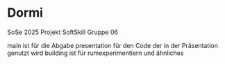 # Dormi
SoSe 2025 Projekt SoftSkill Gruppe 06

main ist für die Abgabe
presentation für den Code der in der Präsentation genutzt wird
building ist für rumexperimentiern und ähnliches
